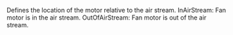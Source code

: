 ﻿Defines the location of the motor relative to the air stream.
InAirStream: Fan motor is in the air stream.
OutOfAirStream: Fan motor is out of the air stream.